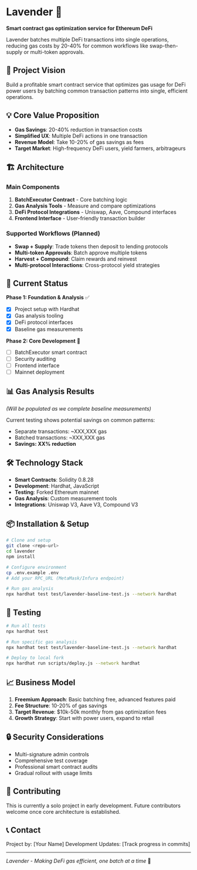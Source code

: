 # Lavender 🌸

**Smart contract gas optimization service for Ethereum DeFi**

Lavender batches multiple DeFi transactions into single operations, reducing gas costs by 20-40% for common workflows like swap-then-supply or multi-token approvals.

## 🎯 Project Vision

Build a profitable smart contract service that optimizes gas usage for DeFi power users by batching common transaction patterns into single, efficient operations.

## 💡 Core Value Proposition

- **Gas Savings**: 20-40% reduction in transaction costs
- **Simplified UX**: Multiple DeFi actions in one transaction
- **Revenue Model**: Take 10-20% of gas savings as fees
- **Target Market**: High-frequency DeFi users, yield farmers, arbitrageurs

## 🏗️ Architecture

### Main Components

1. **BatchExecutor Contract** - Core batching logic
2. **Gas Analysis Tools** - Measure and compare optimizations
3. **DeFi Protocol Integrations** - Uniswap, Aave, Compound interfaces
4. **Frontend Interface** - User-friendly transaction builder

### Supported Workflows (Planned)

- **Swap + Supply**: Trade tokens then deposit to lending protocols
- **Multi-token Approvals**: Batch approve multiple tokens
- **Harvest + Compound**: Claim rewards and reinvest
- **Multi-protocol Interactions**: Cross-protocol yield strategies

## 🚀 Current Status

**Phase 1: Foundation & Analysis** ✅
- [x] Project setup with Hardhat
- [x] Gas analysis tooling
- [x] DeFi protocol interfaces
- [x] Baseline gas measurements

**Phase 2: Core Development** 🚧
- [ ] BatchExecutor smart contract
- [ ] Security auditing
- [ ] Frontend interface
- [ ] Mainnet deployment

## 📊 Gas Analysis Results

*(Will be populated as we complete baseline measurements)*

Current testing shows potential savings on common patterns:
- Separate transactions: ~XXX,XXX gas
- Batched transactions: ~XXX,XXX gas  
- **Savings: XX% reduction**

## 🛠️ Technology Stack

- **Smart Contracts**: Solidity 0.8.28
- **Development**: Hardhat, JavaScript
- **Testing**: Forked Ethereum mainnet
- **Gas Analysis**: Custom measurement tools
- **Integrations**: Uniswap V3, Aave V3, Compound V3

## 📦 Installation & Setup

```bash
# Clone and setup
git clone <repo-url>
cd lavender
npm install

# Configure environment
cp .env.example .env
# Add your RPC_URL (MetaMask/Infura endpoint)

# Run gas analysis
npx hardhat test test/lavender-baseline-test.js --network hardhat
```

## 🧪 Testing

```bash
# Run all tests
npx hardhat test

# Run specific gas analysis
npx hardhat test test/lavender-baseline-test.js --network hardhat

# Deploy to local fork
npx hardhat run scripts/deploy.js --network hardhat
```

## 📈 Business Model

1. **Freemium Approach**: Basic batching free, advanced features paid
2. **Fee Structure**: 10-20% of gas savings
3. **Target Revenue**: $10k-50k monthly from gas optimization fees
4. **Growth Strategy**: Start with power users, expand to retail

## 🔒 Security Considerations

- Multi-signature admin controls
- Comprehensive test coverage
- Professional smart contract audits
- Gradual rollout with usage limits

## 🤝 Contributing

This is currently a solo project in early development. Future contributors welcome once core architecture is established.

## 📞 Contact

Project by: [Your Name]
Development Updates: [Track progress in commits]

---

*Lavender - Making DeFi gas efficient, one batch at a time* 🌸